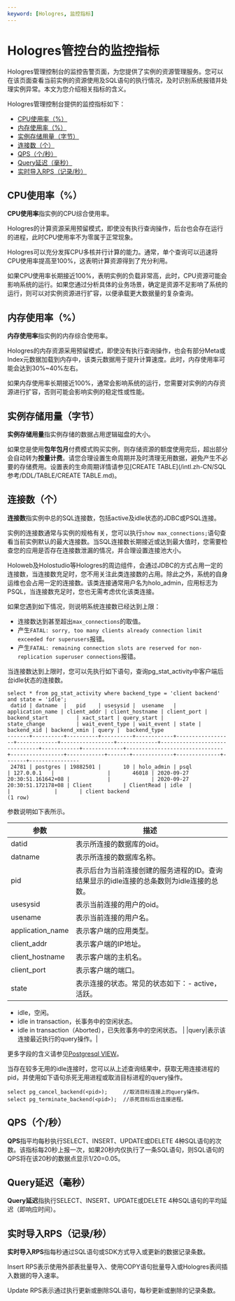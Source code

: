 ```yaml
---
keyword: [Hologres, 监控指标]
---
```


# Hologres管控台的监控指标

Hologres管理控制台的监控告警页面，为您提供了实例的资源管理服务。您可以在该页面查看当前实例的资源使用及SQL语句的执行情况，及时识别系统报错并处理实例异常。本文为您介绍相关指标的含义。

Hologres管理控制台提供的监控指标如下：

-   [CPU使用率（%）](#section_i9a_t9b_jvs)
-   [内存使用率（%）](#section_nql_nm4_nzz)
-   [实例存储用量（字节）](#section_qsi_n05_rgr)
-   [连接数（个）](#section_qbs_kr4_jhf)
-   [QPS（个/秒）](#section_4d4_8y3_c1s)
-   [Query延迟（毫秒）](#section_8um_xe1_ddb)
-   [实时导入RPS（记录/秒）](#section_y7x_930_cre)

## CPU使用率（%）

**CPU使用率**指实例的CPU综合使用率。

Hologres的计算资源采用预留模式，即使没有执行查询操作，后台也会存在运行的进程，此时CPU使用率不为零属于正常现象。

Hologres可以充分发挥CPU多核并行计算的能力。通常，单个查询可以迅速将CPU使用率提高至100%，这表明计算资源得到了充分利用。

如果CPU使用率长期接近100%，表明实例的负载非常高，此时，CPU资源可能会影响系统的运行。如果您通过分析具体的业务场景，确定是资源不足影响了系统的运行，则可以对实例资源进行扩容，以便承载更大数据量的复杂查询。

## 内存使用率（%）

**内存使用率**指实例的内存综合使用率。

Hologres的内存资源采用预留模式，即使没有执行查询操作，也会有部分Meta或Index元数据加载到内存中，该类元数据用于提升计算速度。此时，内存使用率可能会达到30%~40%左右。

如果内存使用率长期接近100%，通常会影响系统的运行，您需要对实例的内存资源进行扩容，否则可能会影响实例的稳定性或性能。

## 实例存储用量（字节）

**实例存储用量**指实例存储的数据占用逻辑磁盘的大小。

如果您是使用**包年包月**付费模式购买实例，则存储资源的额度使用完后，超出部分会自动转为**按量计费**。请您合理设置生命周期并及时清理无用数据，避免产生不必要的存储费用。设置表的生命周期详情请参见[CREATE TABLE](/intl.zh-CN/SQL参考/DDL/TABLE/CREATE TABLE.md)。

## 连接数（个）

**连接数**指实例中总的SQL连接数，包括active及idle状态的JDBC或PSQL连接。

实例的连接数通常与实例的规格有关，您可以执行`show max_connections;`语句查看当前实例默认的最大连接数。当SQL连接数长期接近或达到最大值时，您需要检查您的应用是否存在连接数泄漏的情况，并合理设置连接池大小。

Holoweb及Holostudio等Hologres的周边组件，会通过JDBC的方式占用一定的连接数，当连接数充足时，您不用关注此类连接数的占用。除此之外，系统的自身运维也会占用一定的连接数。该类连接通常用户名为holo\_admin，应用标志为PSQL，当连接数充足时，您也无需考虑优化该类连接。

如果您遇到如下情况，则说明系统连接数已经达到上限：

-   连接数达到甚至超出`max_connections`的取值。
-   产生`FATAL: sorry, too many clients already connection limit exceeded for superusers`报错。
-   产生`FATAL: remaining connection slots are reserved for non-replication superuser connections`报错。

当连接数达到上限时，您可以先执行如下语句，查询pg\_stat\_activity中客户端后台idle状态的连接数。

```
select * from pg_stat_activity where backend_type = 'client backend' and state = 'idle';
 datid | datname  |   pid    | usesysid |  usename   | application_name | client_addr | client_hostname | client_port |         backend_start         | xact_start | query_start |         state_change          | wait_event_type | wait_event | state | backend_xid | backend_xmin | query |  backend_type
-------+----------+----------+----------+------------+------------------+-------------+-----------------+-------------+-------------------------------+------------+-------------+-------------------------------+-----------------+------------+-------+-------------+--------------+-------+----------------
 24781 | postgres | 19882501 |       10 | holo_admin | psql             | 127.0.0.1   |                 |       46018 | 2020-09-27 20:30:51.161642+08 |            |             | 2020-09-27 20:30:51.172178+08 | Client          | ClientRead | idle  |             |              |       | client backend
(1 row)
```

参数说明如下表所示。

|参数|描述|
|--|--|
|datid|表示所连接的数据库的oid。|
|datname|表示所连接的数据库名称。|
|pid|表示后台为当前连接创建的服务进程的ID。查询结果显示的idle连接的总条数则为idle连接的总数。|
|usesysid|表示当前连接的用户的oid。|
|usename|表示当前连接的用户名。|
|application\_name|表示客户端的应用类型。|
|client\_addr|表示客户端的IP地址。|
|client\_hostname|表示客户端的主机名。|
|client\_port|表示客户端的端口。|
|state|表示连接的状态。常见的状态如下：-   active，活跃。
-   idle，空闲。
-   idle in transaction，长事务中的空闲状态。
-   idle in transaction（Aborted），已失败事务中的空闲状态。 |
|query|表示该连接最近执行的query操作。|

更多字段的含义请参见[Postgresql VIEW](https://www.postgresql.org/docs/11/monitoring-stats.html#PG-STAT-ACTIVITY-VIEW)。

当存在较多无用的idle连接时，您可以从上述查询结果中，获取无用连接进程的pid，并使用如下语句杀死无用进程或取消目标进程的query操作。

```
select pg_cancel_backend(<pid>);     //取消目标连接上的query操作。
select pg_terminate_backend(<pid>);  //杀死目标后台连接进程。
```

## QPS（个/秒）

**QPS**指平均每秒执行SELECT、INSERT、UPDATE或DELETE 4种SQL语句的次数。该指标每20秒上报一次，如果20秒内仅执行了一条SQL语句，则SQL语句的QPS将在该20秒的数据点显示1/20=0.05。

## Query延迟（毫秒）

**Query延迟**指执行SELECT、INSERT、UPDATE或DELETE 4种SQL语句的平均延迟（即响应时间）。

## 实时导入RPS（记录/秒）

**实时导入RPS**指每秒通过SQL语句或SDK方式导入或更新的数据记录条数。

Insert RPS表示使用外部表批量导入、使用COPY语句批量导入或Hologres表间插入数据的导入速率。

Update RPS表示通过执行更新或删除SQL语句，每秒更新或删除的记录条数。

